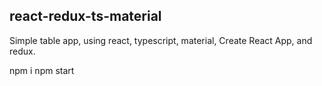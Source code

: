 ## react-redux-ts-material

Simple table app, using react, typescript, material, Create React App, and redux.

npm i
npm start
